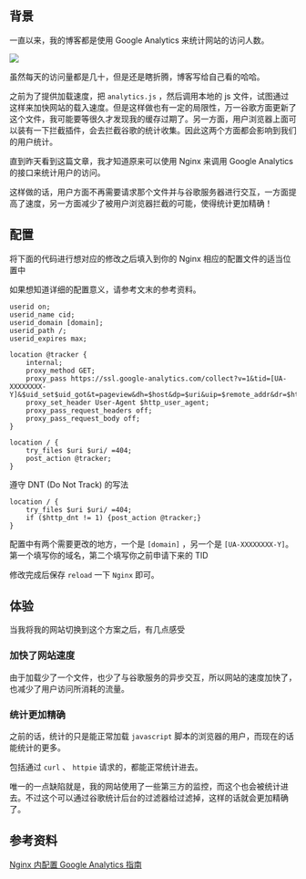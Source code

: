 <!--
通过 Nginx 使用 Google Analytics 服务
一直以来，我的博客都是使用 Google Analytics 来统计网站的访问人数
1497753591
-->

## 背景

一直以来，我的博客都是使用 Google Analytics 来统计网站的访问人数。

![](https://imlonghao.com/files/36/5bbb467f37e89.jpg)

虽然每天的访问量都是几十，但是还是瞎折腾，博客写给自己看的哈哈。

之前为了提供加载速度，把 `analytics.js` ，然后调用本地的 js 文件，试图通过这样来加快网站的载入速度。但是这样做也有一定的局限性，万一谷歌方面更新了这个文件，我可能要等很久才发现我的缓存过期了。另一方面，用户浏览器上面可以装有一下拦截插件，会去拦截谷歌的统计收集。因此这两个方面都会影响到我们的用户统计。

直到昨天看到这篇文章，我才知道原来可以使用 Nginx 来调用 Google Analytics 的接口来统计用户的访问。

这样做的话，用户方面不再需要请求那个文件并与谷歌服务器进行交互，一方面提高了速度，另一方面减少了被用户浏览器拦截的可能，使得统计更加精确！

## 配置

将下面的代码进行想对应的修改之后填入到你的 Nginx 相应的配置文件的适当位置中

如果想知道详细的配置意义，请参考文末的参考资料。

```nginx
userid on;
userid_name cid;
userid_domain [domain];
userid_path /;
userid_expires max;

location @tracker {
    internal;
    proxy_method GET;
    proxy_pass https://ssl.google-analytics.com/collect?v=1&tid=[UA-XXXXXXXX-Y]&$uid_set$uid_got&t=pageview&dh=$host&dp=$uri&uip=$remote_addr&dr=$http_referer&z=$msec;
    proxy_set_header User-Agent $http_user_agent;
    proxy_pass_request_headers off;
    proxy_pass_request_body off;
}

location / {
    try_files $uri $uri/ =404;
    post_action @tracker;
}
```

遵守 DNT (Do Not Track) 的写法

```nginx
location / {
    try_files $uri $uri/ =404;
    if ($http_dnt != 1) {post_action @tracker;}
}
```

配置中有两个需要更改的地方，一个是 `[domain]` ，另一个是 `[UA-XXXXXXXX-Y]`。第一个填写你的域名，第二个填写你之前申请下来的 TID

修改完成后保存 `reload` 一下 `Nginx` 即可。

## 体验

当我将我的网站切换到这个方案之后，有几点感受

### 加快了网站速度

由于加载少了一个文件，也少了与谷歌服务的异步交互，所以网站的速度加快了，也减少了用户访问所消耗的流量。

### 统计更加精确

之前的话，统计的只是能正常加载 `javascript` 脚本的浏览器的用户，而现在的话能统计的更多。

包括通过 `curl` 、 `httpie` 请求的，都能正常统计进去。

唯一的一点缺陷就是，我的网站使用了一些第三方的监控，而这个也会被统计进去。不过这个可以通过谷歌统计后台的过滤器给过滤掉，这样的话就会更加精确了。

## 参考资料

[N​g­i​n​x 内配置 G​o​o​g​l​e A​n­a­l​y​t­i​c​s 指南](https://darknode.in/network/nginx-google-analytics/)
